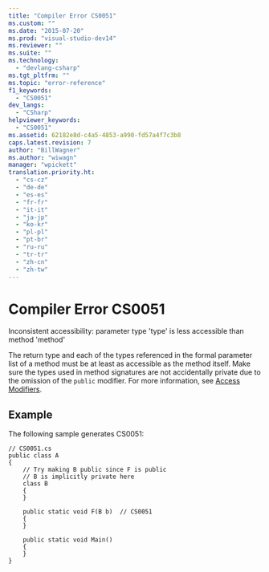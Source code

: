 ```yaml
---
title: "Compiler Error CS0051"
ms.custom: ""
ms.date: "2015-07-20"
ms.prod: "visual-studio-dev14"
ms.reviewer: ""
ms.suite: ""
ms.technology: 
  - "devlang-csharp"
ms.tgt_pltfrm: ""
ms.topic: "error-reference"
f1_keywords: 
  - "CS0051"
dev_langs: 
  - "CSharp"
helpviewer_keywords: 
  - "CS0051"
ms.assetid: 62182e8d-c4a5-4853-a990-fd57a4f7c3b8
caps.latest.revision: 7
author: "BillWagner"
ms.author: "wiwagn"
manager: "wpickett"
translation.priority.ht: 
  - "cs-cz"
  - "de-de"
  - "es-es"
  - "fr-fr"
  - "it-it"
  - "ja-jp"
  - "ko-kr"
  - "pl-pl"
  - "pt-br"
  - "ru-ru"
  - "tr-tr"
  - "zh-cn"
  - "zh-tw"
---
```

# Compiler Error CS0051
Inconsistent accessibility: parameter type 'type' is less accessible than method 'method'  
  
 The return type and each of the types referenced in the formal parameter list of a method must be at least as accessible as the method itself. Make sure the types used in method signatures are not accidentally private due to the omission of the `public` modifier. For more information, see [Access Modifiers](../../../csharp\programming-guide\classes-and-structs/access-modifiers.md).  
  
## Example  
 The following sample generates CS0051:  
  
```  
// CS0051.cs  
public class A  
{  
    // Try making B public since F is public  
    // B is implicitly private here  
    class B  
    {  
    }  
  
    public static void F(B b)  // CS0051  
    {  
    }  
  
    public static void Main()  
    {  
    }  
}  
```